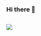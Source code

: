 ### Hi there 👋
<link rel="stylesheet" href="https://stackpath.bootstrapcdn.com/font-awesome/4.7.0/css/font-awesome.min.css">
<!--
- 🔭 I’m currently working on ... Polishing my python skills
- 🌱 I’m currently learning ... NodeJS
- 👯 I’m looking to collaborate on ... Python projects
- 🤔 I’m looking for help with ... N
- 💬 Ask me about ... Python and AngularJS
- 📫 How to reach me: ... geoffreymungai45@gmail.com
- 😄 Pronouns: ... He/Him
- ⚡ Fun fact: ... I do knife throwing as a sport
-->
 <div style="display: inline-flex;">
  <a class="social" href="https://github.com/geoffrey45" target="_blank"><i cla$
  <a class="social" href="https://www.instagram.com/geoffrey45_/" target="_blan$
  </a>
  <a class="social" href="https://www.linkedin.com/in/geoffrey45/" target="_bla$
  </a>
  <a class="social" href="https://twitter.com/geoffrey45_" target="_blank"><i c$
  </a>
  <a class="social" href="mailto:geoffreymungai45@gmail.com" target="_blank"><i$
  </a>
  </div>

![](https://komarev.com/ghpvc/?username=geoffrey45)
